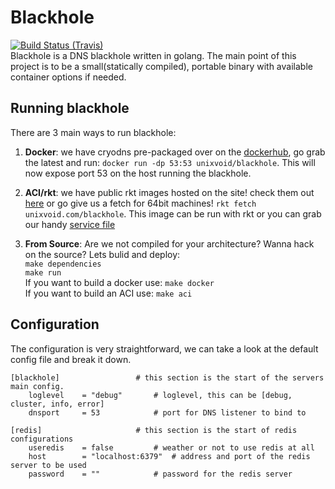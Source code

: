 # Blackhole
[![Build Status (Travis)](https://travis-ci.org/unixvoid/blackhole.svg?branch=master)](https://travis-ci.org/unixvoid/blackhole)  
Blackhole is a DNS blackhole written in golang. The main point of this project is to be a small(statically compiled), 
portable binary with available container options if needed.

## Running blackhole
There are 3 main ways to run blackhole:

1. **Docker**: we have cryodns pre-packaged over on the [dockerhub](https://hub.docker.com/r/unixvoid/blackhole/), go grab the latest and run: 
`docker run -dp 53:53 unixvoid/blackhole`. This will now expose port 53 on the host running the blackhole.

2. **ACI/rkt**: we have public rkt images hosted on the site! check them out [here](https://cryo.unixvoid.com/bin/rkt/blackhole/) or go give us a fetch for 64bit machines!
`rkt fetch unixvoid.com/blackhole`.  This image can be run with rkt or you can
grab our handy [service file](https://github.com/unixvoid/blackhole/blob/master/deps/blackhole.service)

3. **From Source**: Are we not compiled for your architecture? Wanna hack on the source?  Lets bulid and deploy:  
  `make dependencies`  
  `make run`  
  If you want to build a docker use: `make docker`  
  If you want to build an ACI use: `make aci`

## Configuration
The configuration is very straightforward, we can take a look at the default
config file and break it down.
```
[blackhole]					# this section is the start of the servers main config.
	loglevel	= "debug"		# loglevel, this can be [debug, cluster, info, error]
	dnsport		= 53			# port for DNS listener to bind to

[redis]						# this section is the start of redis configurations
	useredis	= false			# weather or not to use redis at all
	host		= "localhost:6379"	# address and port of the redis server to be used
	password	= ""			# password for the redis server
```
